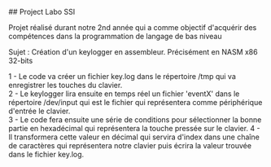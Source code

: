 ## Project Labo SSI

Projet réalisé durant notre 2nd année qui a comme objectif d'acquérir des compétences dans la programmation de langage de bas niveau

Sujet : Création d'un keylogger en assembleur. Précisément en NASM x86 32-bits

 1 - Le code va créer un fichier key.log dans le répertoire /tmp qui va  enregistrer les touches du clavier. \
 2 - Le keylogger lira ensuite en temps réel un fichier 'eventX' dans le répertoire /dev/input qui est le fichier qui représentera comme périphérique d'entrée le clavier. \
 3 - Le code fera ensuite une série de conditions pour sélectionner la bonne partie en hexadécimal qui représentera la touche pressée sur le clavier.
 4 - Il transformera cette valeur en décimal qui servira d'index dans une chaîne de caractères qui représentera notre clavier puis écrira la valeur trouvée dans le fichier key.log. 